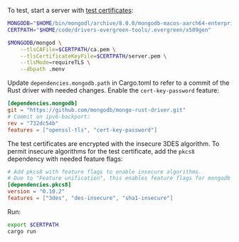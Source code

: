 To test, start a server with [test certificates](https://github.com/mongodb-labs/drivers-evergreen-tools/tree/93b20d9660fa5ef82b63d541d5a6f86f80ba4503/.evergreen/x509gen):

```bash
MONGODB="$HOME/bin/mongodl/archive/8.0.0/mongodb-macos-aarch64-enterprise-8.0.0/bin/"
CERTPATH="$HOME/code/drivers-evergreen-tools/.evergreen/x509gen"

$MONGODB/mongod \
    --tlsCAFile=$CERTPATH/ca.pem \
    --tlsCertificateKeyFile=$CERTPATH/server.pem \
    --tlsMode=requireTLS \
    --dbpath .menv
```

Update `dependencies.mongodb.path` in Cargo.toml to refer to a commit of the Rust driver with needed changes. Enable the `cert-key-password` feature:

```toml
[dependencies.mongodb]
git = "https://github.com/mongodb/mongo-rust-driver.git"
# Commit on ipv6-backport:
rev = "732dc54b"
features = ["openssl-tls", "cert-key-password"]
```

The test certificates are encrypted with the insecure 3DES algorithm. To permit insecure algorithms for the test certificate, add the `pkcs8` dependency with needed feature flags:

```toml
# Add pkcs8 with feature flags to enable insecure algorithms.
# Due to "Feature unification", this enables feature flags for mongodb driver.
[dependencies.pkcs8]
version = "0.10.2"
features = ["3des", "des-insecure", "sha1-insecure"]
```

Run:
```bash
export $CERTPATH
cargo run
```
